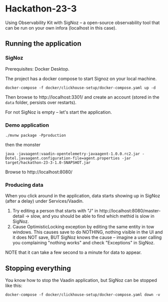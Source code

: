 # Hackathon-23-3

Using Observability Kit with SigNoz – a open-source observability tool that can be run on your own infora (localhost in this case).

## Running the application

### SigNoz
Prerequisites: Docker Desktop.

The project has a docker compose to start Signoz on your local machine.

`docker-compose -f docker/clickhouse-setup/docker-compose.yaml up -d`

Then browse to http://localhost:3301/  and create an account (stored in the `data` folder, persists over restarts).

For not SigNoz is empty – let's start the application.

### Demo application

`./mvnw package -Pproduction`

then the monster 

`java -javaagent:vaadin-opentelemetry-javaagent-1.0.0.rc2.jar -Dotel.javaagent.configuration-file=agent.properties -jar target/hackathon-23-3-1.0-SNAPSHOT.jar`

Browse to http://localhost:8080/

### Producing data
When you click around in the application, data starts showing up in SigNoz (after a delay) under Services/Vaadin.

1. Try editing a person that starts with "J" in http://localhost:8080/master-detail -> slow, and you should be able to find which methid is slow in SigNoz.
2. Cause OptimisticLocking exception by editing the same entity in tow windows. This causes save to do NOTHING, nothing visible in the UI and it does NOT save, BUT SigNoz knows the cause – imagine a user calling you complaining "nothing works" and check "Exceptions" in SigNoz.

NOTE that it can take a few second to a minute for data to appear.

## Stopping everything
You know how to stop the Vaadin application, but SigNoz can be stopped like this:

`docker-compose -f docker/clickhouse-setup/docker-compose.yaml down -v`

